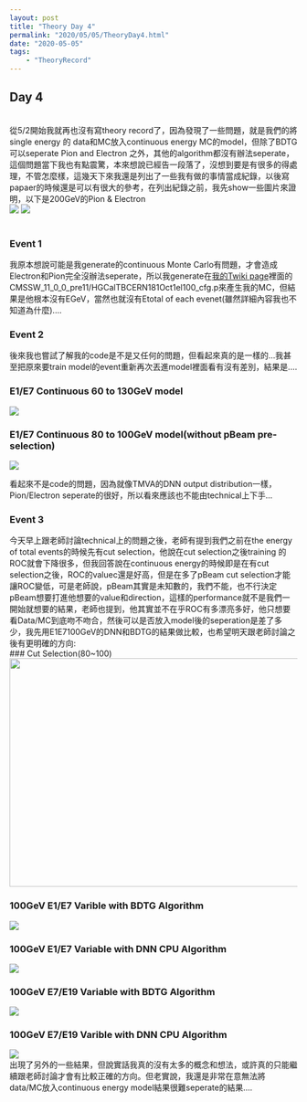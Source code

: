 ```yaml
---
layout: post
title: "Theory Day 4"
permalink: "2020/05/05/TheoryDay4.html"
date: "2020-05-05"
tags:
    - "TheoryRecord"
---
```


<h2>Day 4</h2>

<br/>
從5/2開始我就再也沒有寫theory record了，因為發現了一些問題，就是我們的將single energy 的 data和MC放入continuous energy MC的model，但除了BDTG可以seperate Pion and Electron 之外，其他的algorithm都沒有辦法seperate，這個問題當下我也有點震驚，本來想說已經告一段落了，沒想到要是有很多的得處理，不管怎麼樣，這幾天下來我還是列出了一些我有做的事情當成紀錄，以後寫papaer的時候還是可以有很大的參考，在列出紀錄之前，我先show一些圖片來證明，以下是200GeV的Pion & Electron

<div class="TheoryOther">
    <img src="https://user-images.githubusercontent.com/13759047/81037294-c3f44d00-8ed4-11ea-8443-7fe4ef1f3cf2.png"/>
    <img src="https://user-images.githubusercontent.com/13759047/81037322-da020d80-8ed4-11ea-8fc0-663a68dc546c.png"/>
</div>
<br/>

<h3>Event 1</h3>
我原本想說可能是我generate的continuous Monte Carlo有問題，才會造成Electron和Pion完全沒辦法seperate，所以我generate在<a href="https://twiki.cern.ch/twiki/bin/viewauth/CMS/HgcalSimulation" target="_blank">我的Twiki page</a>裡面的CMSSW_11_0_0_pre11/HGCalTBCERN181Oct1el100_cfg.p來產生我的MC，但結果是他根本沒有EGeV，當然也就沒有Etotal of each evenet(雖然詳細內容我也不知道為什麼)....

<br/>

<h3>Event 2</h3>
後來我也嘗試了解我的code是不是又任何的問題，但看起來真的是一樣的...我甚至把原來要train model的event重新再次丟進model裡面看有沒有差別，結果是....
<div class="TheoryOther">
    <h3> E1/E7 Continuous 60 to 130GeV model</h3>
    <img src="https://user-images.githubusercontent.com/13759047/81038441-99a48e80-8ed8-11ea-84ba-9c85c786c45b.png"/>
    <h3> E1/E7 Continuous 80 to 100GeV model(without pBeam pre-selection)</h3>
    <img src="https://user-images.githubusercontent.com/13759047/81129077-c3f85980-8f75-11ea-97c2-79fd6587e75d.png"/>
</div>

看起來不是code的問題，因為就像TMVA的DNN output distribution一樣，Pion/Electron seperate的很好，所以看來應該也不能由technical上下手...
<br/>
<h3>Event 3</h3>
今天早上跟老師討論technical上的問題之後，老師有提到我們之前在the energy of total events的時候先有cut selection，他說在cut selection之後training 的 ROC就會下降很多，但我回答說在continuous energy的時候即是在有cut selection之後，ROC的valuec還是好高，但是在多了pBeam cut selection才能讓ROC變低，可是老師說，pBeam其實是未知數的，我們不能，也不行決定pBeam想要打進他想要的value和direction，這樣的performance就不是我們一開始就想要的結果，老師也提到，他其實並不在乎ROC有多漂亮多好，他只想要看Data/MC到底吻不吻合，然後可以是否放入model後的seperation是差了多少，我先用E1E7100GeV的DNN和BDTG的結果做比較，也希望明天跟老師討論之後有更明確的方向:<br/>
### Cut Selection(80~100)


<img src="https://user-images.githubusercontent.com/13759047/81063112-d177fa00-8f09-11ea-85c3-1769cc8e0e5c.png" width="600" height="400"/>


<div class="TheoryOther">
<h3> 100GeV E1/E7 Varible with BDTG Algorithm </h3>
    <img src="https://user-images.githubusercontent.com/13759047/81040007-01f56f00-8edd-11ea-933c-684be959a902.png"/>

<h3>100GeV E1/E7 Variable with DNN CPU Algorithm</h3>
<img src="https://user-images.githubusercontent.com/13759047/81040062-1afe2000-8edd-11ea-8158-b47ddd5ca101.png" />
<h3>100GeV E7/E19 Variable with BDTG Algorithm</h3>
<img src="https://user-images.githubusercontent.com/13759047/81078422-cc727500-8f20-11ea-99da-28899300d8bd.png" />
<h3>100GeV E7/E19 Varible with DNN CPU Algorithm</h3>
<img src="https://user-images.githubusercontent.com/13759047/81078507-ead87080-8f20-11ea-8a71-1c9cb92c8a19.png" />
</div>
出現了另外的一些結果，但說實話我真的沒有太多的概念和想法，或許真的只能繼續跟老師討論才會有比較正確的方向。但老實說，我還是非常在意無法將data/MC放入continuous energy model結果很難seperate的結果....
